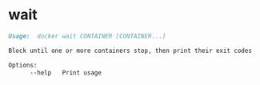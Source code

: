 <!--[metadata]>
+++
title = "wait"
description = "The wait command description and usage"
keywords = ["container, stop, wait"]
[menu.main]
parent = "smn_cli"
+++
<![end-metadata]-->

# wait

```markdown
Usage:  docker wait CONTAINER [CONTAINER...]

Block until one or more containers stop, then print their exit codes

Options:
      --help   Print usage
```
